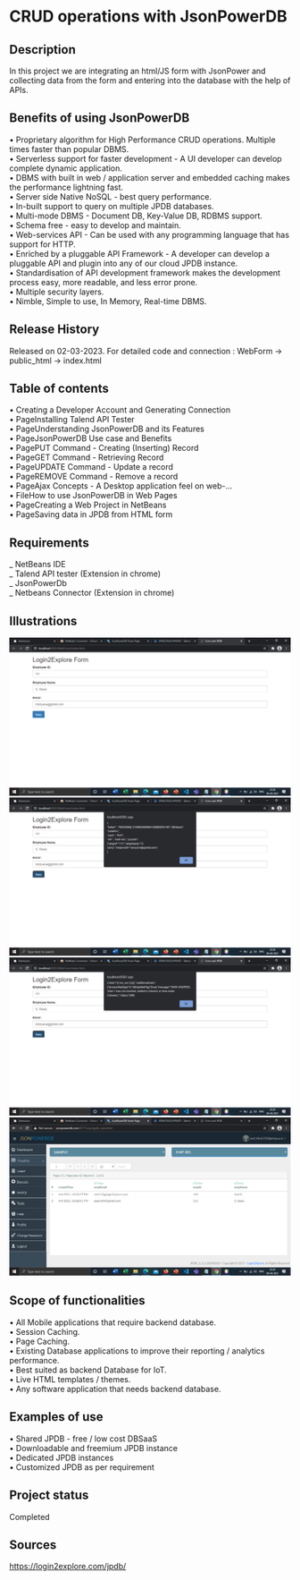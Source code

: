 # CRUD operations with JsonPowerDB

## Description
In this project we are integrating an html/JS form with JsonPower and collecting data from the form and entering into the database with the help of APIs.

## Benefits of using JsonPowerDB 
•	Proprietary algorithm for High Performance CRUD operations. Multiple times faster than popular DBMS.<br>
•	Serverless support for faster development - A UI developer can develop complete dynamic application.<br>
•	DBMS with built in web / application server and embedded caching makes the performance lightning fast.<br>
•	Server side Native NoSQL - best query performance.<br>
•	In-built support to query on multiple JPDB databases.<br>
•	Multi-mode DBMS - Document DB, Key-Value DB, RDBMS support.<br>
•	Schema free - easy to develop and maintain.<br>
•	Web-services API - Can be used with any programming language that has support for HTTP.<br>
•	Enriched by a pluggable API Framework - A developer can develop a pluggable API and plugin into any of our cloud JPDB instance.<br>
•	Standardisation of API development framework makes the development process easy, more readable, and less error prone.<br>
•	Multiple security layers.<br>
•	Nimble, Simple to use, In Memory, Real-time DBMS.<br>

## Release History 
Released on 02-03-2023. For detailed code and connection : WebForm -> public_html -> index.html

## Table of contents
•	Creating a Developer Account and Generating Connection<br>
•	PageInstalling Talend API Tester<br>
•	PageUnderstanding JsonPowerDB and its Features<br>
•	PageJsonPowerDB Use case and Benefits<br>
•	PagePUT Command - Creating (Inserting) Record<br>
•	PageGET Command - Retrieving Record<br>
•	PageUPDATE Command - Update a record<br>
•	PageREMOVE Command - Remove a record<br>
•	PageAjax Concepts - A Desktop application feel on web-...<br>
•	FileHow to use JsonPowerDB in Web Pages<br>
•	PageCreating a Web Project in NetBeans<br>
•	PageSaving data in JPDB from HTML form<br>

## Requirements
_ NetBeans IDE<br>
_ Talend API tester (Extension in chrome)<br>
_ JsonPowerDb<br>
_ Netbeans Connector (Extension in chrome)<br>

## Illustrations
![d1](https://github.com/ammy20019/Login2Explore/blob/main/demo/d1.png)
![d2](https://github.com/ammy20019/Login2Explore/blob/main/demo/d2.png)
![d3](https://github.com/ammy20019/Login2Explore/blob/main/demo/d3.png)
![d4](https://github.com/ammy20019/Login2Explore/blob/main/demo/d4.png)

## Scope of functionalities 
•	All Mobile applications that require backend database.<br>
•	Session Caching.<br>
•	Page Caching.<br>
•	Existing Database applications to improve their reporting / analytics performance.<br>
•	Best suited as backend Database for IoT.<br>
•	Live HTML templates / themes.<br>
•	Any software application that needs backend database.<br>

## Examples of use
•	Shared JPDB - free / low cost DBSaaS<br>
•	Downloadable and freemium JPDB instance<br>
•	Dedicated JPDB instances <br>
•	Customized JPDB as per requirement <br>

## Project status 
Completed

## Sources
https://login2explore.com/jpdb/

